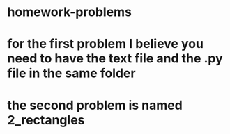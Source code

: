 # homework-problems

# for the first problem I believe you need to have the text file and the .py file in the same folder
# the second problem is named 2_rectangles 
